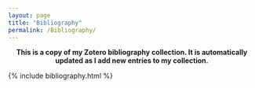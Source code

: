 ```yaml
---
layout: page
title: "Bibliography"
permalink: /Bibliography/
---
```


<div style="text-align: center;">
  <p><b>This is a copy of my Zotero bibliography collection. It is automatically updated as I add new entries to my collection.</b></p>

</div>

<style>
  .csl-entry {
  	font-size: 85%; /* Adjust the percentage as needed */
    display: inline; /* Keep citations inline */
/*    margin-right: 10px; /* Add space between citations */*/
  }
</style>

{% include bibliography.html %}
